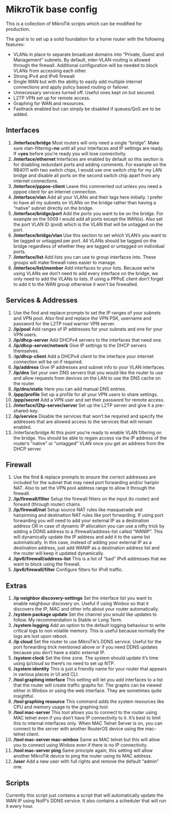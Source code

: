 # MikroTik base config

This is a collection of MikroTik scripts which can be modified for production.

The goal is to set up a solid foundation for a home router with the following features:

- VLANs in place to separate broadcast domains into “Private, Guest and Management” subnets. By default, inter-VLAN-routing is allowed through the firewall. Additional configuration will be needed to block VLANs from accessing each other.
- Strong IPv4 and IPv6 firewall
- Single WAN but with the ability to easily add multiple internet connections and apply policy based routing or failover.
- Unnecessary services turned off. Useful ones kept on but secured.
- L2TP VPN set up for remote access.
- Graphing for WAN and resources.
- Fasttrack enabled but can simply be disabled if queues/QoS are to be added.

## Interfaces

1. **/interface/bridge** 
Most routers will only need a single “bridge”. Make sure vlan-filtering=**no** until all your interfaces and IP settings are ready. If **=yes** before you’re ready you will lose connectivity.
2. **/interface/ethernet** 
Interfaces are enabled by default so this section is for disabling redundant ports and adding comments. For example on the RB4011 with two switch chips, I would use one switch chip for my LAN bridge and disable all ports on the second switch chip apart from any internet connections.
3. **/interface/pppoe-client**
Leave this commented out unless you need a pppoe client for an internet connection.
4. **/interface/vlan**
Add all your VLANs and their tags here initially. I prefer to have all my subnets on VLANs on the bridge rather than having a “native” subnet directly on the bridge.
5. **/interface/bridge/port**
Add the ports you want to be on the bridge. For example on the 5009 I would add all ports except the WAN(s). Also set the port VLAN ID (pvid) which is the VLAN that will be untagged on the port.
6. **/interface/bridge/vlan**
Use this section to set which VLAN’s you want to be tagged or untagged per port. All VLANs should be tagged on the bridge regardless of whether they are tagged or untagged on individual ports.
7. **/interface/list**
Add lists you can use to group interfaces into. These groups will make firewall rules easier to manage.
8. **/interface/list/member**
Add interfaces to your lists. Because we’re using VLANs we don’t need to add every interface on the bridge, we only need to add the VLANs to lists. If using a PPPoE client don’t forget to add it to the WAN group otherwise it won’t be firewalled.

## Services & Addresses

1. Use the find and replace prompts to set the IP ranges of your subnets and VPN pool. Also find and replace the VPN PSK, username and password for the L2TP road warrior VPN server.
2. **/ip/pool**
Add ranges of IP addresses for your subnets and one for your VPN users.
3. **/ip/dhcp-server**
Add DHCPv4 servers to the interfaces that need one.
4. **/ip/dhcp-server/network**
Give IP settings to the DHCP servers themselves.
5. /**ip/dhcp-client**
Add a DHCPv4 client to the interface your internet connection will be on if required.
6. **/ip/address**
Give IP addresses and subnet info to your VLAN interfaces.
7. **/ip/dns**
Set your own DNS servers that you would like the router to use and allow requests from devices on the LAN to use the DNS cache on the router.
8. **/ip/dns/static**
Here you can add manual DNS entries.
9. **/ppp/profile**
Set up a profile for all your VPN users to share settings.
10. **/ppp/secret**
Add a VPN user and set their password for remote access.
11. **/interface/l2tp-server/server**
Set up the L2TP server and give it a pre-shared-key.
12. **/ip/service**
Disable the services that won’t be required and specify the addresses that are allowed access to the services that will remain enabled.
13. /interface/bridge
At this point you’re ready to enable VLAN filtering on the bridge. You should be able to regain access via the IP address of the router’s “native” or “untagged” VLAN once you get an address from the DHCP server.

## Firewall

1. Use the find & replace prompts to ensure the correct addresses are included for the subnet that may need port forwarding and/or haripin NAT. Also to set the VPN pool address range to allow it through the firewall.
2. **/ip/firewall/filter**
Setup the firewall filters on the input (to router) and forward (through router) chains.
3. **/ip/firewall/nat**
Setup source NAT rules like masquerade and hairpinning and destination NAT rules like port forwarding. If using port forwarding you will need to add your external IP as a destination address OR in case of dynamic IP allocation you can use a nifty trick by adding a DDNS address to a /firewall/address-list called “WANIP”. This will dynamically update the IP address and add it to the same list automatically. In this case, instead of adding your external IP as a destination address, just add WANIP as a destination address list and the router will keep it updated dynamically.
4. **/ipv6/firewall/address-list**
This is a list of “bad” IPv6 addresses that we want to block using the firewall.
5. **/ipv6/firewall/filter**
Configure filters for IPv6 traffic.

## Extras

1. **/ip neighbor discovery-settings**
Set the interface list you want to enable neighbour discovery on. Useful if using Winbox so that it discovers the IP, MAC and other info about your router automatically.
2. **/system package update**
Set the channel you would like updates to follow. My recommendation is Stable or Long Term.
3. **/system logging**
Add an option to the default logging behaviour to write critical logs to non volatile memory. This is useful because normally the logs are lost upon reboot.
4. **/ip cloud**
Set the router to use MikroTik’s DDNS service. Useful for the port forwarding trick mentioned above or if you need DDNS updates because you don’t have a static external IP.
5. **/system clock**
Set the time zone. The system should update it’s time using ip/cloud so there’s no need to set up NTP.
6. **/system identity**
This is just a friendly name for your router that appears in various places in UI and CLI.
7. **/tool graphing interface**
This setting will let you add interfaces to a list that the router will create traffic graphs for. The graphs can be viewed either in Winbox or using the web interface. They are sometimes quite insightful.
8. **/tool graphing resource**
This command adds the system resources like CPU and memory usage to the graphing tool.
9. **/tool mac-server**
This tool allows you to connect to the router using MAC telnet even if you don’t have IP connectivity to it. It’s best to limit this to internal interfaces only. When MAC Telnet Server is on, you can connect to the server with another RouterOS device using the mac-telnet client.
10. **/tool mac-server mac-winbox**
Same as MAC telnet but this will allow you to connect using Winbox even if there is no IP connectivity.
11. **/tool mac-server ping**
Same principle again, this setting will allow another MikroTik device to ping the router using its MAC address.
12. **/user**
Add a new user with full rights and remove the default “admin” one.

## Scripts

Currently this script just contains a script that will automatically update the WAN IP using NoIP’s DDNS service. It also contains a scheduler that will run it every hour.
